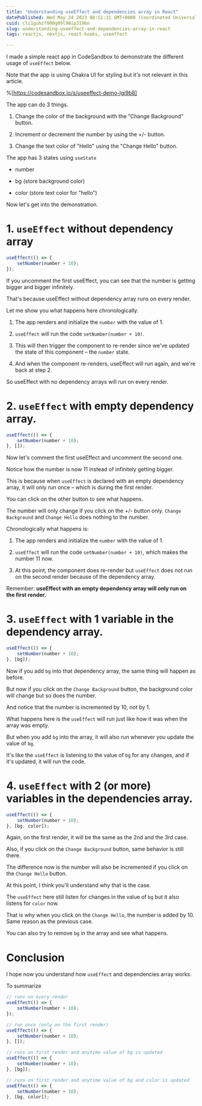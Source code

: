 ```yaml
---
title: "Understanding useEffect and dependencies array in React"
datePublished: Wed May 24 2023 08:51:31 GMT+0000 (Coordinated Universal Time)
cuid: cli1guhzf000g09l98ip319bn
slug: understanding-useeffect-and-dependencies-array-in-react
tags: reactjs, nextjs, react-hooks, useeffect

---
```


I made a simple react app in CodeSandbox to demonstrate the different usage of `useEffect` below.

Note that the app is using Chakra UI for styling but it's not relevant in this article.

%[https://codesandbox.io/s/useeffect-demo-lgi9b8] 

The app can do 3 things.

1. Change the color of the background with the "Change Background" button.
    
2. Increment or decrement the number by using the +/- button.
    
3. Change the text color of "Hello" using the "Change Hello" button.
    

The app has 3 states using `useState`

* number
    
* bg (store background color)
    
* color (store text color for "hello")
    

Now let's get into the demonstration.

# 1\. `useEffect` without dependency array

```javascript
useEffect(() => {
    setNumber(number + 10);
});
```

If you uncomment the first useEffect, you can see that the number is getting bigger and bigger infinitely.

That's because useEffect without dependency array runs on every render.

Let me show you what happens here chronologically.

1. The app renders and initialize the `number` with the value of 1.
    
2. `useEffect` will run the code `setNumber(number + 10)`.
    
3. This will then trigger the component to re-render since we've updated the state of this component – the `number` state.
    
4. And when the component re-renders, useEffect will run again, and we're back at step 2.
    

So useEffect with no dependency arrays will run on every render.

# 2\. `useEffect` with empty dependency array.

```javascript
useEffect(() => {
    setNumber(number + 10);
}, []);
```

Now let's comment the first useEffect and uncomment the second one.

Notice how the number is now 11 instead of infinitely getting bigger.

This is because when `useEffect` is declared with an empty dependency array, it will only run once – which is during the first render.

You can click on the other button to see what happens.

The number will only change if you click on the +/- button only. `Change Background` and `Change Hello` does nothing to the number.

Chronologically what happens is:

1. The app renders and initialize the `number` with the value of 1.
    
2. `useEffect` will run the code `setNumber(number + 10)`, which makes the number 11 now.
    
3. At this point, the component does re-render but `useEffect` does not run on the second render because of the dependency array.
    

Remember: **useEffect with an empty dependency array will only run on the first render.**

# 3\. `useEffect` with 1 variable in the dependency array.

```javascript
useEffect(() => {
    setNumber(number + 10);
}, [bg]);
```

Now if you add `bg` into that dependency array, the same thing will happen as before.

But now if you click on the `Change Background` button, the background color will change but so does the number.

And notice that the number is incremented by 10, not by 1.

What happens here is the `useEffect` will run just like how it was when the array was empty.

But when you add `bg` into the array, it will also run whenever you update the value of `bg`.

It's like the `useEffect` is listening to the value of `bg` for any changes, and if it's updated, it will run the code.

# 4\. `useEffect` with 2 (or more) variables in the dependencies array.

```javascript
useEffect(() => {
    setNumber(number + 10);
}, [bg, color]);
```

Again, on the first render, it will be the same as the 2nd and the 3rd case.

Also, if you click on the `Change Background` button, same behavior is still there.

The difference now is the number will also be incremented if you click on the `Change Hello` button.

At this point, I think you'll understand why that is the case.

The `useEffect` here still listen for changes in the value of `bg` but it also listens for `color` now.

That is why when you click on the `Change Hello`, the number is added by 10. Same reason as the previous case.

You can also try to remove `bg` in the array and see what happens.

# Conclusion

I hope now you understand how `useEffect` and dependencies array works.

To summarize

```javascript
// runs on every render
useEffect(() => {
    setNumber(number + 10);
});

// run once (only on the first render)
useEffect(() => {
    setNumber(number + 10);
}, []);

// runs on first render and anytime value of bg is updated
useEffect(() => {
    setNumber(number + 10);
}, [bg]);

// runs on first render and anytime value of bg and color is updated
useEffect(() => {
    setNumber(number + 10);
}, [bg, color]);
```